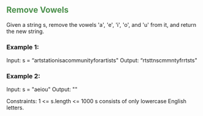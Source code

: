 ## <span style="color:#4B904C">Remove Vowels</span>

Given a string s, remove the vowels 'a', 'e', 'i', 'o', and 'u' from it, and return the new string.
 
### Example 1:
Input: s = “artstationisacommunityforartists" Output: “rtsttnscmmntyfrrtsts" 

### Example 2:
Input: s = "aeiou" Output: "" 
 


Constraints:
 1 <= s.length <= 1000
 s consists of only lowercase English letters.

